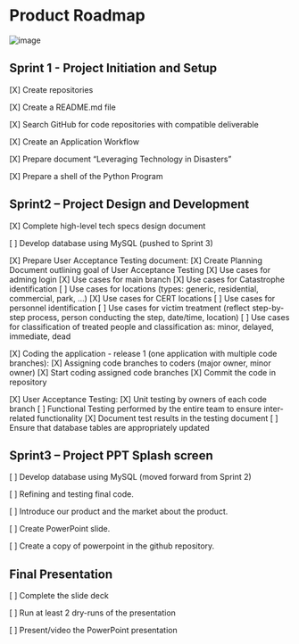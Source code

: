 # Product Roadmap

![image](https://user-images.githubusercontent.com/111323403/200144592-546201e1-ffcf-4f89-ae07-fd7fe5dbe6a7.png)

## Sprint 1 - Project Initiation and Setup

[X] Create repositories

[X] Create a README.md file

[X] Search GitHub for code repositories with compatible deliverable

[X] Create an Application Workflow

[X] Prepare document “Leveraging Technology in Disasters”

[X] Prepare a shell of the Python Program
  
## Sprint2 – Project Design and Development

[X] Complete high-level tech specs design document

[ ] Develop database using MySQL (pushed to Sprint 3)

[X] Prepare User Acceptance Testing document:
[X] Create Planning Document outlining goal of User Acceptance Testing
[X] Use cases for adming login
[X] Use cases for main branch
[X] Use cases for Catastrophe identification
[ ] Use cases for locations (types: generic, residential, commercial, park, …)
[X] Use cases for CERT locations
[ ] Use cases for personnel identification
[ ]	Use cases for victim treatment (reflect step-by-step process, person conducting the step, date/time, location)
[ ]	Use cases for classification of treated people and classification as: minor, delayed, immediate, dead

[X] Coding the application - release 1 (one application with multiple code branches):
[X] Assigning code branches to coders (major owner, minor owner)
[X] Start coding assigned code branches
[X] Commit the code in repository

[X] User Acceptance Testing:
[X] Unit testing by owners of each code branch
[ ] Functional Testing performed by the entire team to ensure inter-related functionality
[X] Document test results in the testing document 
[ ] Ensure that database tables are appropriately updated
  
## Sprint3 – Project PPT Splash screen 

[ ] Develop database using MySQL (moved forward from Sprint 2)

[ ] Refining and testing final code.

[ ] Introduce our product and the market about the product.

[ ] Create PowerPoint slide.

[ ] Create a copy of powerpoint in the github repository.

## Final Presentation

[ ] Complete the slide deck

[ ] Run at least 2 dry-runs of the presentation

[ ] Present/video the PowerPoint presentation

